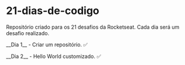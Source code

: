# 21-dias-de-codigo
Repositório criado para os 21 desafios da Rocketseat. Cada dia será um desafio realizado.

<p>__Dia 1__ - Criar um repositório. ✅</p>
<p>__Dia 2__ - Hello World customizado. ✅</p>
